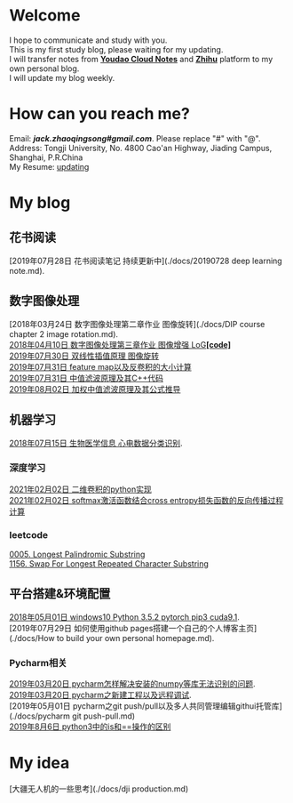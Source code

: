 # Welcome
I hope to communicate and study with you.
<br>This is my first study blog, please waiting for my updating. 
<br>I will transfer notes from [**Youdao Cloud Notes**](https://note.youdao.com/?keyfrom=ydoc) and [**Zhihu**](https://www.zhihu.com/people/zhao-qing-song-68-22/activities) platform to my own personal blog.
<br>I will update my blog weekly.

# How can you reach me?
Email: ***jack.zhaoqingsong#gmail.com***. Please replace "#" with "@". 
<br>Address: Tongji University, No. 4800 Cao'an Highway, Jiading Campus, Shanghai, P.R.China
<br>My Resume: [updating](http://note.youdao.com/groupshare/?token=9CD69F8F176F44489EBE31E0837D5EC8&gid=89870316)

# My blog
## 花书阅读
[2019年07月28日 花书阅读笔记 持续更新中](./docs/20190728 deep learning note.md).
## 数字图像处理
[2018年03月24日 数字图像处理第二章作业 图像旋转](./docs/DIP course chapter 2 image rotation.md).
<br>[2018年04月10日 数字图像处理第三章作业 图像增强 LoG](https://zhuanlan.zhihu.com/p/35239779)[**\[code\]**](https://github.com/ZQSIAT/blog_code/blob/master/DIP%20Chapter3%20image%20intensification/image_intensification.cpp)
<br>[2019年07月30日 双线性插值原理 图像旋转](https://note.youdao.com/share/?token=A70902EBA0E048FCA506853FE72C0AE1&gid=89870316)
<br>[2019年07月31日 feature map以及反卷积的大小计算](http://note.youdao.com/groupshare/?token=C74CA57A7DCA4FD391295628980DF651&gid=89870316)
<br>[2019年07月31日 中值滤波原理及其C++代码](http://note.youdao.com/groupshare/?token=76567AC7DAB54DEC804E0626E0380E32&gid=89870316)
<br>[2019年08月02日 加权中值滤波原理及其公式推导](https://note.youdao.com/share/?token=8FA3D0281A964C1BA3A6C71059284881&gid=89870316)
## 机器学习
[2018年07月15日 生物医学信息 心电数据分类识别](https://zhuanlan.zhihu.com/p/39771706).
### 深度学习
[2021年02月02日 二维卷积的python实现](./docs/convolution.md)
<br>[2021年02月02日 softmax激活函数结合cross entropy损失函数的反向传播过程计算](http://note.youdao.com/groupshare/?token=60D47E0873964BFFB5982AFDF38B200F&gid=89870316)
### leetcode
[0005. Longest Palindromic Substring](/docs/leetcode0005.md)
<br>[1156. Swap For Longest Repeated Character Substring](./docs/leetcode1156.md)
## 平台搭建&环境配置
[2018年05月01日 windows10 Python 3.5.2 pytorch pip3 cuda9.1](https://zhuanlan.zhihu.com/p/36307324).
<br>[2019年07月29日 如何使用github pages搭建一个自己的个人博客主页](./docs/How to build your own personal homepage.md).
### Pycharm相关
[2019年03月20日 pycharm怎样解决安装的numpy等库无法识别的问题](http://note.youdao.com/noteshare?id=2b9ef718642a083bcc55d90b4e8be579).
<br>[2019年03月20日 pycharm之新建工程以及远程调试](http://note.youdao.com/noteshare?id=8f2bb561f8302a784fcc4fd29bfa35ab).
<br>[2019年05月01日 pycharm之git push/pull以及多人共同管理编辑githui托管库](./docs/pycharm git push-pull.md)
<br>[2019年8月6日 python3中的is和==操作的区别](http://note.youdao.com/groupshare/?token=2B4BEFB5B1C8481FBCC51B036976A1CF&gid=89870316)
# My idea
[大疆无人机的一些思考](./docs/dji production.md)








